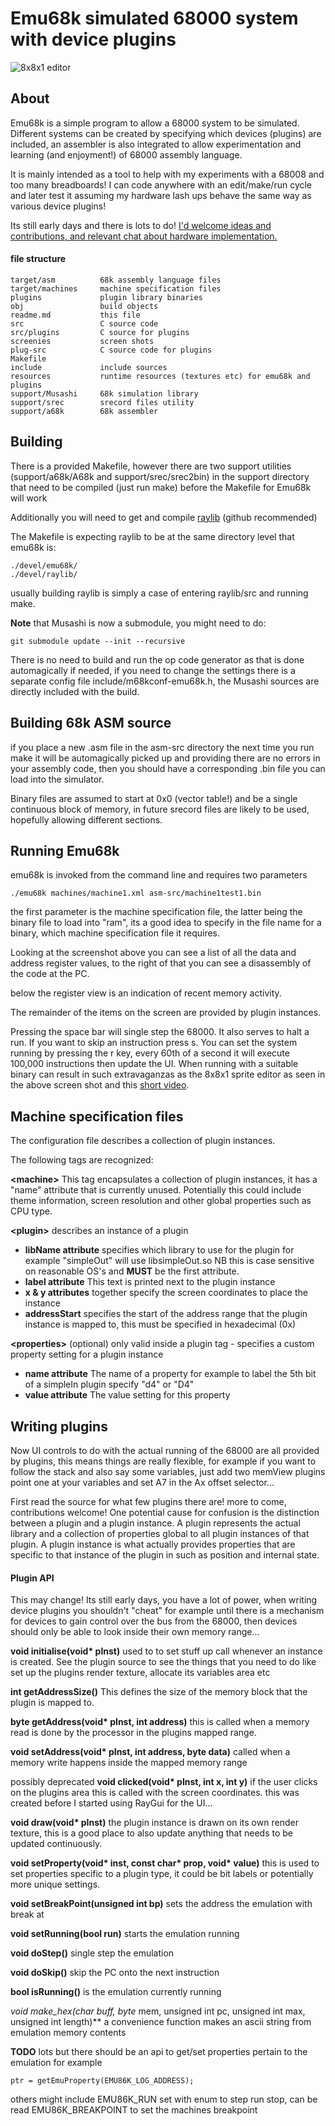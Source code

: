# Emu68k simulated 68000 system with device plugins

![8x8x1 editor](./screenies/machine1-with-plugins.png)

## About

Emu68k is a simple program to allow a 68000 system to be simulated.  Different systems can be created by specifying which devices (plugins) are included, an assembler is also integrated to allow experimentation and learning (and enjoyment!) of 68000 assembly language.

It is mainly intended as a tool to help with my experiments with a 68008 and too many breadboards! I can code anywhere with an edit/make/run cycle and later test it assuming my hardware lash ups behave the same way as various device plugins!

Its still early days and there is lots to do! [I'd welcome ideas and contributions, and relevant chat about hardware implementation.](http://bedroomcoders.co.uk/contact)

#### file structure
    target/asm          68k assembly language files
    target/machines     machine specification files
    plugins             plugin library binaries
    obj                 build objects
    readme.md           this file
    src                 C source code
    src/plugins         C source for plugins
    screenies           screen shots
    plug-src            C source code for plugins
    Makefile        
    include             include sources
    resources           runtime resources (textures etc) for emu68k and plugins
    support/Musashi     68k simulation library
    support/srec        srecord files utility
    support/a68k        68k assembler


## Building

There is a provided Makefile, however there are two support utilities (support/a68k/A68k and support/srec/srec2bin) in the support directory that need to be compiled (just run make) before the Makefile for Emu68k will work 

Additionally you will need to get and compile [raylib](http://raylib.com ) (github recommended) 

The Makefile is expecting raylib to be at the same directory level that emu68k is:

    ./devel/emu68k/
    ./devel/raylib/

usually building raylib is simply a case of entering raylib/src and running make.

**Note** that Musashi is now a submodule, you might need to do:

    git submodule update --init --recursive

There is no need to build and run the op code generator as that is done automagically if needed, if you need to change the settings there is a separate config file include/m68kconf-emu68k.h, the Musashi sources are directly included with the build.



## Building 68k ASM source

if you place a new .asm file in the asm-src directory the next time you run make it will be automagically picked up and providing there are no errors in your assembly code, then you should have a corresponding .bin file you can load into the simulator.

Binary files are assumed to start at 0x0 (vector table!) and be a single continuous block of memory, in future srecord files are likely to be used, hopefully allowing different sections.

## Running Emu68k

emu68k is invoked from the command line and requires two parameters

    ./emu68k machines/machine1.xml asm-src/machine1test1.bin

the first parameter is the machine specification file, the latter being the binary file to load into "ram", its a good idea to specify in the file name for a binary, which machine specification file it requires.

Looking at the screenshot above you can see a list of all the data and address register values, to the right of that you can see a disassembly of the code at the PC.

below the register view is an indication of recent memory activity.

The remainder of the items on the screen are provided by plugin instances.

Pressing the space bar will single step the 68000. It also serves to halt a run. If you want to skip an instruction press s. You can set the system running by pressing the r key, every 60th of a second it will execute 100,000 instructions then update the UI.  When running with a suitable binary can result in such extravaganzas as the 8x8x1 sprite editor as seen in the above screen shot and this [short video](https://youtu.be/pJ5as4MCeCk).

    

## Machine specification files

The configuration file describes a collection of plugin instances.

The following tags are recognized:

**\<machine\>**
This tag encapsulates a collection of plugin instances, it has a "name" attribute that is currently unused. Potentially this could include theme information, screen resolution and other global properties such as CPU type.

**\<plugin\>** describes an instance of a plugin

* **libName attribute** specifies which library to use for the plugin for example "simpleOut" will use libsimpleOut.so NB this is case sensitive on reasonable OS's and **MUST** be the first attribute.
* **label attribute** This text is printed next to the plugin instance
* **x & y attributes** together specify the screen coordinates to place the instance
* **addressStart** specifies the start of the address range that the plugin instance is mapped to, this must be specified in hexadecimal (0x)

**\<properties\>**
(optional) only valid inside a plugin tag - specifies a custom property setting for a plugin instance

* **name attribute** The name of a property for example to label the 5th bit of a simpleIn plugin specify "d4" or "D4"
* **value attribute** The value setting for this property

## Writing plugins

Now UI controls to do with the actual running of the 68000 are all provided by plugins, this means things are really flexible, for example if you want to follow the stack and also say some variables, just add two memView plugins point one at your variables and set A7 in the Ax offset selector...

First read the source for what few plugins there are! more to come, contributions welcome! One potential cause for confusion is the distinction between a plugin and a plugin instance.  A plugin represents the actual library and a collection of properties global to all plugin instances of that plugin.  A plugin instance is what actually provides properties that are specific to that instance of the plugin in such as position and internal state.

#### Plugin API

This may change! Its still early days, you have a lot of power, when writing device plugins you shouldn't "cheat" for example until there is a mechanism for devices to gain control over the bus from the 68000, then devices should only be able to look inside their own memory range...

**void initialise(void\* pInst)** used to to set stuff up call whenever an instance is created. See the plugin source to see the things that you need to do like set up the plugins render texture, allocate its variables area etc 

**int getAddressSize()** This defines the size of the memory block that the plugin is mapped to.

**byte getAddress(void\* pInst, int address)** this is called when a memory read is done by the processor in the plugins mapped range.

**void setAddress(void\* pInst, int address, byte data)** called when a memory write happens inside the mapped memory range

possibly deprecated **void clicked(void\* pInst, int x, int y)** if the user clicks on the plugins area this is called with the screen coordinates. this was created before I started using RayGui for the UI...

**void draw(void\* pInst)** the plugin instance is drawn on its own render texture, this is a good place to also update anything that needs to be updated continuously.

**void setProperty(void\* inst, const char\* prop, void\* value)** this is used to set properties specific to a plugin type, it could be bit labels or potentially more unique settings.

**void setBreakPoint(unsigned int bp)** sets the address the emulation with break at

**void setRunning(bool run)** starts the emulation running

**void doStep()** single step the emulation

**void doSkip()** skip the PC onto the next instruction

**bool isRunning()** is the emulation currently running

**void make_hex(char* buff, byte* mem, unsigned int pc, unsigned int max, unsigned int length)** a convenience function makes an ascii string from emulation memory contents

**TODO** lots but there should be an api to get/set properties pertain to the emulation for example
 
    ptr = getEmuProperty(EMU86K_LOG_ADDRESS);
    

others might include EMU86K\_RUN set with enum to step run stop, can be read EMU86K\_BREAKPOINT to set the machines breakpoint
